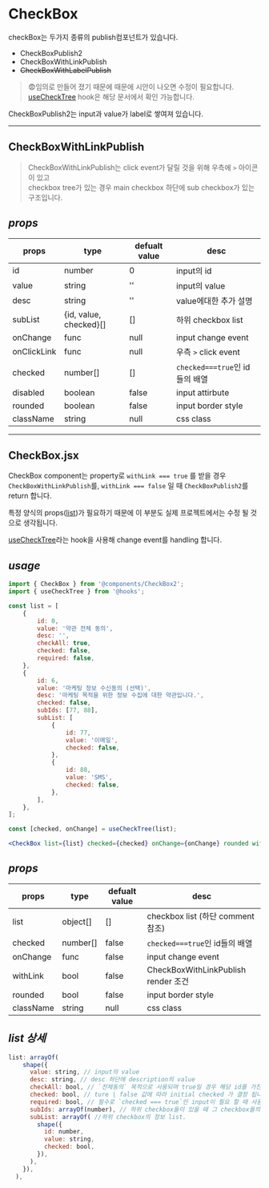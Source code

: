 # CheckBox

checkBox는 두가지 종류의 publish컴포넌트가 있습니다.

-   CheckBoxPublish2
-   CheckBoxWithLinkPublish
-   ~~CheckBoxWithLabelPublish~~

> 😨임의로 만들어 졌기 때문에 때문에 시안이 나오면 수정이 필요합니다.  
> [useCheckTree](https://wire.lgcns.com/confluence/display/DS14560929Y2021/useCheckTree) hook은 해당 문서에서 확인 가능합니다.

CheckBoxPublish2는 input과 value가 label로 쌓여져 있습니다.

---

## CheckBoxWithLinkPublish

> CheckBoxWithLinkPublish는 click event가 달릴 것을 위해 우측에 `>` 아이콘이 있고  
> checkbox tree가 있는 경우 main checkbox 하단에 sub checkbox가 있는 구조입니다.

## _props_

| props       | type                   | defualt value | desc                           |
| ----------- | ---------------------- | ------------- | ------------------------------ |
| id          | number                 | 0             | input의 id                     |
| value       | string                 | ''            | input의 value                  |
| desc        | string                 | ''            | value에대한 추가 설명          |
| subList     | {id, value, checked}[] | []            | 하위 checkbox list             |
| onChange    | func                   | null          | input change event             |
| onClickLink | func                   | null          | 우측 `>` click event           |
| checked     | number[]               | []            | `checked===true`인 id들의 배열 |
| disabled    | boolean                | false         | input attirbute                |
| rounded     | boolean                | false         | input border style             |
| className   | string                 | null          | css class                      |

---

## CheckBox.jsx

CheckBox component는 property로 `withLink === true` 를 받을 경우  
`CheckBoxWithLinkPublish`를, `withLink === false` 일 때 `CheckBoxPublish2`를 return 합니다.

특정 양식의 props([list](#list))가 필요하기 때문에 이 부분도 실제 프로젝트에서는 수정 될 것으로 생각됩니다.

[useCheckTree](#usechecktree)라는 hook을 사용해 change event를 handling 합니다.

## _usage_

```jsx
import { CheckBox } from '@components/CheckBox2';
import { useCheckTree } from '@hooks';

const list = [
    {
        id: 0,
        value: '약관 전체 동의',
        desc: '',
        checkAll: true,
        checked: false,
        required: false,
    },
    {
        id: 6,
        value: '마케팅 정보 수신동의 (선택)',
        desc: '마케팅 목적을 위한 정보 수집에 대한 약관입니다.',
        checked: false,
        subIds: [77, 88],
        subList: [
            {
                id: 77,
                value: '이메일',
                checked: false,
            },
            {
                id: 88,
                value: 'SMS',
                checked: false,
            },
        ],
    },
];

const [checked, onChange] = useCheckTree(list);

<CheckBox list={list} checked={checked} onChange={onChange} rounded withLink />;
```

## _props_

| props     | type     | defualt value | desc                                |
| --------- | -------- | ------------- | ----------------------------------- |
| list      | object[] | []            | checkbox list (하단 comment 참조)   |
| checked   | number[] | false         | `checked===true`인 id들의 배열      |
| onChange  | func     | false         | input change event                  |
| withLink  | bool     | false         | CheckBoxWithLinkPublish render 조건 |
| rounded   | bool     | false         | input border style                  |
| className | string   | null          | css class                           |

## _list 상세_

```javascript
list: arrayOf(
    shape({
      value: string, // input의 value
      desc: string, // desc 하단에 description의 value
      checkAll: bool, // `전체동의` 목적으로 사용되며 true일 경우 해당 id를 가진 input의 `checked === true`일 때 list에 포함 된 모든 input의 checked를 true로 바꾸어주기 위해 사용됩니다.
      checked: bool, // ture | false 값에 따라 initial checked 가 결정 됩니다.
      required: bool, // 필수로 `checked === true`인 input이 필요 할 때 사용 됩니다.
      subIds: arrayOf(number), // 하위 checkbox들이 있을 때 그 checkbox들의 id 입니다.
      subList: arrayOf( //하위 checkbox의 정보 list.
        shape({
          id: number,
          value: string,
          checked: bool,
        }),
      ),
    }),
  ),
```

